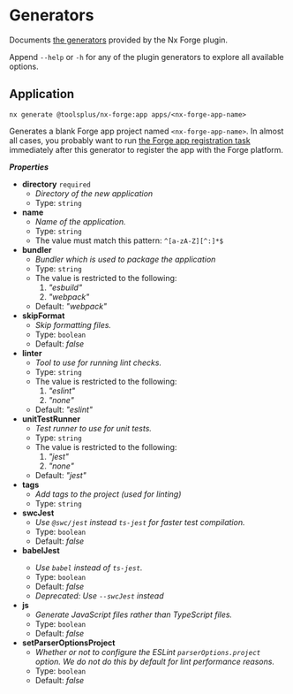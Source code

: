 # Generators

Documents [the generators](https://nx.dev/features/generate-code) provided by the Nx Forge plugin.

Append `--help` or `-h` for any of the plugin generators to explore all available options.

[//]: # (Used https://brianwendt.github.io/json-schema-md-doc/ to generate the properties markdown from schema.json files)

## Application

```shell
nx generate @toolsplus/nx-forge:app apps/<nx-forge-app-name>
```

Generates a blank Forge app project named `<nx-forge-app-name>`. In almost all cases, you probably want to run [the Forge app registration task](executors#register) immediately after this generator to register the app with the Forge platform.

**_Properties_**

- <b id="#NxForgeApplicationGenerator/properties/directory">directory</b> `required`
  - _Directory of the new application_
  - Type: `string`
- <b id="#NxForgeApplicationGenerator/properties/name">name</b>
  - _Name of the application._
  - Type: `string`
  - The value must match this pattern: `^[a-zA-Z][^:]*$`
- <b id="#NxForgeApplicationGenerator/properties/bundler">bundler</b>
  - _Bundler which is used to package the application_
  - Type: `string`
  - The value is restricted to the following:
    1. _"esbuild"_
    2. _"webpack"_
  - Default: _"webpack"_
- <b id="#NxForgeApplicationGenerator/properties/skipFormat">skipFormat</b>
  - _Skip formatting files._
  - Type: `boolean`
  - Default: _false_
- <b id="#NxForgeApplicationGenerator/properties/linter">linter</b>
  - _Tool to use for running lint checks._
  - Type: `string`
  - The value is restricted to the following:
    1. _"eslint"_
    2. _"none"_
  - Default: _"eslint"_
- <b id="#NxForgeApplicationGenerator/properties/unitTestRunner">unitTestRunner</b>
  - _Test runner to use for unit tests._
  - Type: `string`
  - The value is restricted to the following:
    1. _"jest"_
    2. _"none"_
  - Default: _"jest"_
- <b id="#NxForgeApplicationGenerator/properties/tags">tags</b>
  - _Add tags to the project (used for linting)_
  - Type: `string`
- <b id="#NxForgeApplicationGenerator/properties/swcJest">swcJest</b>
  - _Use `@swc/jest` instead `ts-jest` for faster test compilation._
  - Type: `boolean`
  - Default: _false_
- <b id="#NxForgeApplicationGenerator/properties/babelJest">babelJest</b> <Badge type="warning" text="Deprecated" />
  - _Use `babel` instead of `ts-jest`._
  - Type: `boolean`
  - Default: _false_
  - _Deprecated: Use `--swcJest` instead_
- <b id="#NxForgeApplicationGenerator/properties/js">js</b>
  - _Generate JavaScript files rather than TypeScript files._
  - Type: `boolean`
  - Default: _false_
- <b id="#NxForgeApplicationGenerator/properties/setParserOptionsProject">setParserOptionsProject</b>
  - _Whether or not to configure the ESLint `parserOptions.project` option. We do not do this by default for lint performance reasons._
  - Type: `boolean`
  - Default: _false_
